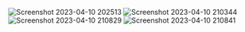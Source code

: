 ![Screenshot 2023-04-10 202513](https://user-images.githubusercontent.com/130429260/231057946-88794aa8-08e8-44fa-aff7-060a405bc99f.png)
![Screenshot 2023-04-10 210344](https://user-images.githubusercontent.com/130429260/231057978-9996fc2b-32b6-4667-9e42-023737819122.png)
![Screenshot 2023-04-10 210829](https://user-images.githubusercontent.com/130429260/231057986-85adc28e-c791-414a-9b18-9b728485289d.png)
![Screenshot 2023-04-10 210841](https://user-images.githubusercontent.com/130429260/231057999-f58d0281-abca-41cc-9b48-f951969604c6.png)

